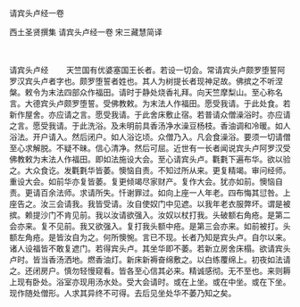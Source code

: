 请宾头卢经一卷


西土圣贤撰集
请宾头卢经一卷
宋三藏慧简译


　　

请宾头卢经
　　天竺国有优婆塞国王长者。若设一切会。常请宾头卢颇罗堕誓阿罗汉宾头卢者字也。颇罗堕誓者姓也。其人为树提长者现神足故。佛摈之不听涅槃。敕令为末法四部众作福田。请时于静处烧香礼拜。向天竺摩梨山。至心称名言。大德宾头卢颇罗堕誓。受佛教敕。为末法人作福田。愿受我请。于此处食。若新作屋舍。亦应请之言。愿受我请。于此舍床敷止宿。若普请众僧澡浴时。亦应请之言。愿受我请。于此洗浴。及未明前具香汤净水澡豆杨枝。香油调和冷暖。如人浴法。开户请入。然后闭户。如人浴讫顷。众僧乃入。凡会食澡浴。要须一切请僧至心求解脱。不疑不昧。信心清净。然后可屈。近世有一长者闻说宾头卢阿罗汉受佛教敕为末法人作福田。即如法施设大会。至心请宾头卢。氍氀下遍布华。欲以验之。大众食讫。发氍氀华皆萎。懊恼自责。不知过所从来。更复精竭。审问经师。重设大会。如前华亦复皆萎。复更倾竭尽家财产。复作大会。犹亦如前。懊恼自责。更请百余法师。求请所失。忏谢罪过。如向上座一人年老。四布悔其愆咎。上座告之。汝三会请我。我皆受请。汝自使奴门中见遮。以我年老衣服弊坏。谓是被摈。赖提沙门不肯见前。我以汝请欲强入。汝奴以杖打我。头破额右角疮。是第二会亦来。复不见前。我又欲强入。复打我头额中疮。是第三会亦来。如前被打。头额左角疮。是皆汝自为之。何所懊惋。言已不现。长者乃知是宾头卢。自尔以来。诸人设福皆不敢复遮门。若得宾头卢。其坐华即不萎。若新立房舍床榻。欲请宾头卢时。皆当香汤洒地。燃香油灯。新床新褥奋绵敷之。以白练覆绵上。初夜如法请之。还闭房户。慎勿轻慢窥看。皆各至心信其必来。精诚感彻。无不至也。来则耨上现有卧处。浴室亦现用汤水处。受大会请时。或在上坐。或在中坐。或在下坐。现作随处僧形。人求其异终不可得。去后见坐处华不萎乃知之矣。


